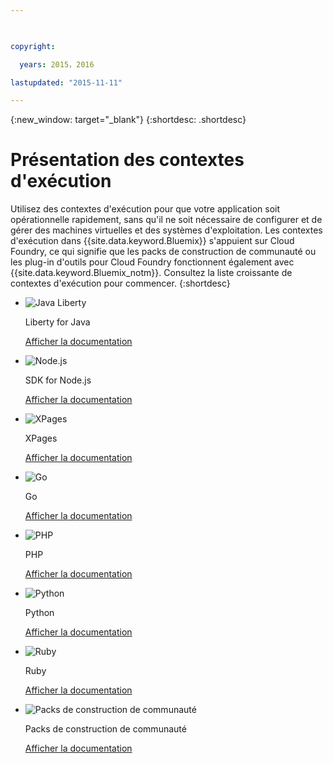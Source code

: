```yaml
---

 

copyright:

  years: 2015，2016

lastupdated: "2015-11-11" 

---
```


{:new_window: target="_blank"}
{:shortdesc: .shortdesc}

# Présentation des contextes d'exécution

Utilisez des contextes d'exécution pour que votre application soit
opérationnelle rapidement, sans qu'il ne soit nécessaire de configurer et de gérer des machines virtuelles et des systèmes d'exploitation. Les contextes d'exécution dans
{{site.data.keyword.Bluemix}} s'appuient sur Cloud Foundry, ce qui signifie que les packs de construction
de communauté ou les plug-in d'outils pour Cloud Foundry fonctionnent également avec {{site.data.keyword.Bluemix_notm}}. Consultez la liste croissante de contextes d'exécution pour commencer.
{:shortdesc}

<ul class="runtimeIconList">
<li>
<p class="runtimeIcon"><img src="images/javaweb_featured.svg" alt="Java Liberty" /></p>
<p class="runtimeTitle">Liberty for Java</p>
<p class="runtimeLink"><a format="html" href="/docs/runtimes/liberty/index.html" scope="peer">Afficher la documentation</a></p>
</li>
<li>
<p class="runtimeIcon"><img src="images/node_featured.svg" alt="Node.js" /></p>
<p class="runtimeTitle">SDK for Node.js</p>
<p class="runtimeLink"><a format="html" href="/docs/runtimes/nodejs/index.html" scope="peer">Afficher la documentation</a></p>
</li>
<li>
<p class="runtimeIcon"><img src="images/xpages_featured.svg" alt="XPages" /></p>
<p class="runtimeTitle">XPages</p>
<p class="runtimeLink"><a format="html" href="/docs/starters/xpages/index.html" scope="peer">Afficher la documentation</a></p>
</li>
<li>
<p class="runtimeIcon"><img src="images/go_featured.svg" alt="Go" /></p>
<p class="runtimeTitle">Go</p>
<p class="runtimeLink"><a format="html" href="/docs/runtimes/go/index.html" scope="peer">Afficher la documentation</a></p>
</li>
<li>
<p class="runtimeIcon"><img src="images/php_featured.svg" alt="PHP" /></p>
<p class="runtimeTitle">PHP</p>
<p class="runtimeLink"><a format="html" href="/docs/runtimes/php/index.html" scope="peer">Afficher la documentation</a></p>
</li>
<li>
<p class="runtimeIcon"><img src="images/python_featured.svg" alt="Python" /></p>
<p class="runtimeTitle">Python</p>
<p class="runtimeLink"><a format="html" href="/docs/runtimes/python/index.html" scope="peer">Afficher la documentation</a></p>
</li>
<li>
<p class="runtimeIcon"><img src="images/ruby_featured.svg" alt="Ruby" /></p>
<p class="runtimeTitle">Ruby</p>
<p class="runtimeLink"><a format="html" href="/docs/runtimes/ruby/index.html" scope="peer">Afficher la documentation</a></p>
</li>
<li>
<p class="runtimeIcon"><img src="images/byod_featured.png" alt="Packs de construction de communauté" /></p>
<p class="runtimeTitle">Packs de construction de communauté</p>
<p class="runtimeLink"><a format="html" href="byob.html" scope="peer">Afficher la documentation</a></p>
</li>
</ul>

